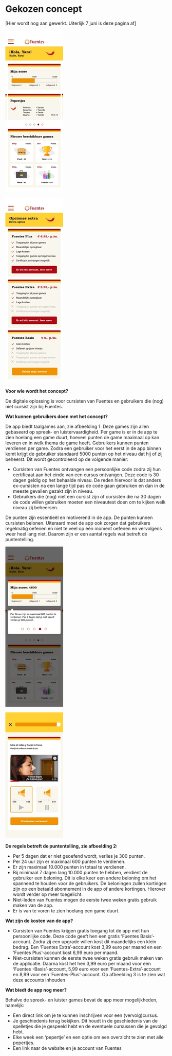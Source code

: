 # Gekozen concept

\[Hier wordt nog aan gewerkt. Uiterlijk 7 juni is deze pagina af\]

![](../../.gitbook/assets/dashboard_500punten.jpg)

![Afbeelding 3](../../.gitbook/assets/extra_opties.jpg)

  
**Voor wie wordt het concept?**

De digitale oplossing is voor cursisten van Fuentes en gebruikers die \(nog\) niet cursist zijn bij Fuentes. 

**Wat kunnen gebruikers doen met het concept?**

De app biedt taalgames aan, zie afbeelding 1. Deze games zijn allen gebaseerd op spreek- en luistervaardigheid. Per game is er in de app te zien hoelang een game duurt, hoeveel punten de game maximaal op kan leveren en in welk thema de game heeft. Gebruikers kunnen punten verdienen per game. Zodra een gebruiker voor het eerst in de app binnen komt krijgt de gebruiker standaard 5000 punten op het niveau dat hij of zij beheerst. Dit wordt gecontroleerd op de volgende manier:

* Cursisten van Fuentes ontvangen een persoonlijke code zodra zij hun certificaat aan het einde van een cursus ontvangen. Deze code is 30 dagen geldig op het behaalde niveau. De reden hiervoor is dat anders ex-cursisten na een lange tijd pas de code gaan gebruiken en dan in de meeste gevallen gezakt zijn in niveau.
* Gebruikers die \(nog\) niet een cursist zijn of cursisten die na 30 dagen de code willen gebruiken moeten een niveautest doen om te kijken welk niveau zij beheersen.

De punten zijn essentieël en motiverend in de app. De punten kunnen cursisten belonen. Uiteraard moet de app ook zorgen dat gebruikers regelmatig oefenen en niet te veel op één moment oefenen en vervolgens weer heel lang niet. Daarom zijn er een aantal regels wat betreft de puntentelling. 

![Afbeelding 2](../../.gitbook/assets/dashboard_uitleg4.jpg)

![Afbeelding 1](../../.gitbook/assets/luister_41_2_antwoord.jpg)

**De regels betreft de puntentelling, zie afbeelding 2:**

* Per 5 dagen dat er niet geoefend wordt, verlies je 300 punten.
* Per 24 uur zijn er maximaal 600 punten te verdienen.
* Er zijn maximaal 10.000 punten in totaal te verdienen.
* Bij minimaal 7 dagen lang 10.000 punten te hebben, verdient de gebruiker een beloning. Dit is elke keer een andere beloning om het spannend te houden voor de gebruikers. De beloningen zullen kortingen zijn op een betaald abonnement in de app of andere kortingen. Hierover wordt verder op meer toegelicht.
* Niet-leden van Fuentes mogen de eerste twee weken gratis gebruik maken van de app.
* Er is van te voren te zien hoelang een game duurt.

**Wat zijn de kosten van de app?**

* Cursisten van Fuentes krijgen gratis toegang tot de app met hun persoonlijke code. Deze code geeft hen een gratis ‘Fuentes Basis’-account. Zodra zij een upgrade willen kost dit maandelijks een klein bedrag. Een ‘Fuentes Extra’-account kost 3,99 euro per maand en een ‘Fuentes Plus’-account kost 6,99 euro per maand. 
* Niet-cursisten kunnen de eerste twee weken gratis gebruik maken van de applicatie. Daarna kost het hen 3,99 euro per maand voor een ‘Fuentes -Basis’-account, 5,99 euro voor een ‘Fuentes-Extra’-account en 8,99 voor een ‘Fuentes-Plus’-account. Op afbeelding 3 is te zien wat deze accounts inhouden

**Wat biedt de app nog meer?** 

Behalve de spreek- en luister games bevat de app meer mogelijkheden, namelijk:

* Een direct link om je te kunnen inschrijven voor een \(vervolg\)cursus.
* Je geschiedenis terug bekijken. Dit houdt in de geschiedenis van de spelletjes die je gespeeld hebt en de eventuele cursussen die je gevolgd hebt.
* Elke week een ‘pepertje’ en een optie om een overzicht te zien met alle pepertjes.
* Een link naar de website en je account van Fuentes

